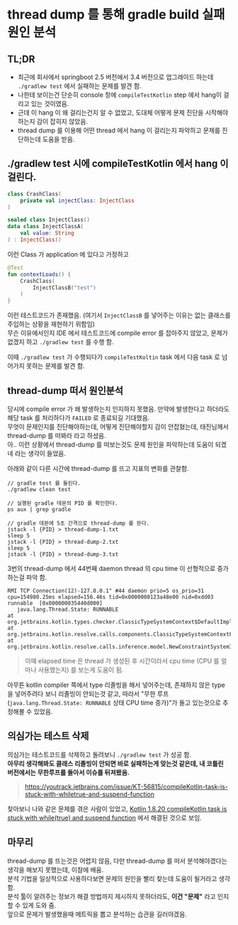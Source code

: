 # thread dump 를 통해 gradle build 실패 원인 분석

## TL;DR

* 최근에 회사에서 springboot 2.5 버전에서 3.4 버전으로 업그레이드 하는데 `./gradlew test` 에서 실패하는 문제를 발견 함.
* 나한테 보이는건 단순히 console 창에 `compileTestKotlin` step 에서 hang이 걸리고 있는 것이였음. 
* 근데 이 hang 이 왜 걸리는건지 알 수 없었고, 도대체 어떻게 문제 진단을 시작해야하는지 감이 잡히지 않았음.
* thread dump 를 이용해 어떤 thread 에서 hang 이 걸리는지 파악하고 문제를 진단하는데 도움을 받음.


## ./gradlew test 시에 compileTestKotlin 에서 hang 이 걸린다.

```kotlin
class CrashClass(
    private val injectClass: InjectClass
)

sealed class InjectClass()
data class InjectClassA(
    val value: String
) : InjectClass()
```

이런 Class 가 application 에 있다고 가정하고

```kotlin
@Test
fun contextLoads() {
    CrashClass(
        InjectClassB("test")
    )
}
```

이런 테스트코드가 존재했음. (여기서 `InjectClassB` 를 넣어주는 이유는 없는 클래스를 주입하는 상황을 재현하기 위함임)  
무슨 이유에서인지 IDE 에서 테스트코드에 compile error 를 잡아주지 않았고, 문제가 없겠지 하고 `./gradlew test` 를 수행 함.  

이때 `./gradlew test` 가 수행되다가 `compileTestKoltin` task 에서 다음 task 로 넘어가지 못하는 문제를 발견 함.  

## thread-dump 떠서 원인분석

당시에 compile error 가 왜 발생하는지 인지하지 못했음. 만약에 발생한다고 하더라도 해당 task 를 처리하다가 `FAILED` 로 종료되길 기대했음.  
무엇이 문제인지를 진단해야하는데, 어떻게 진단해야할지 감이 안잡혔는데, 태진님께서 thread-dump 를 떠봐라 라고 하셨음.  
아.. 이런 상황에서 thread-dump 를 떠보는것도 문제 원인을 파악하는데 도움이 되겠네 라는 생각이 들었음.

아래와 같이 다른 시간에 thread-dump 를 뜨고 지표의 변화를 관찰함.
```shell
// gradle test 를 돌린다.
./gradlew clean test 

// 실행된 gradle 데몬의 PID 를 확인한다.
ps aux | grep gradle

// gradle 데몬에 5초 간격으로 thread-dump 를 뜬다.
jstack -l {PID} > thread-dump-1.txt
sleep 5
jstack -l {PID} > thread-dump-2.txt
sleep 5
jstack -l {PID} > thread-dump-3.txt
```

3번의 thread-dump 에서 44번째 daemon thread 의 cpu time 이 선형적으로 증가하는걸 파악 함.

```
RMI TCP Connection(12)-127.0.0.1" #44 daemon prio=5 os_prio=31 cpu=154980.25ms elapsed=156.46s tid=0x0000000123a48e00 nid=0xdd03 runnable  [0x000000035440d000]
   java.lang.Thread.State: RUNNABLE
at org.jetbrains.kotlin.types.checker.ClassicTypeSystemContext$DefaultImpls.argumentsCount(ClassicTypeSystemContext.kt:193)
at org.jetbrains.kotlin.resolve.calls.components.ClassicTypeSystemContextForCS.argumentsCount(ClassicTypeSystemContextForCS.kt:23)
at org.jetbrains.kotlin.resolve.calls.inference.model.NewConstraintSystemImpl.argumentsCount(NewConstraintSystemImpl.kt)
```

> 이때 elapsed time 은 thread 가 생성된 후 시간이라서 cpu time (CPU 를 얼마나 사용했는지) 를 보는게 도움이 됨.

아무튼 kotlin compiler 쪽에서 type 리졸빙을 해서 넣어주는데, 존재하지 않은 type 을 넣어주려다 보니 리졸빙이 안되는것 같고, 따라서 "무한 루프(`java.lang.Thread.State: RUNNABLE` 상태 CPU time 증가)"가 돌고 있는것으로 추정해볼 수 있었음.

## 의심가는 테스트 삭제

의심가는 테스트코드를 삭제하고 돌려보니 `./gradlew test` 가 성공 함.  
**아무리 생각해봐도 클래스 리졸빙이 안되면 바로 실패하는게 맞는것 같은데, 내 코틀린 버전에서는 무한루프를 돌아서 이슈를 뒤져봤음.**

> https://youtrack.jetbrains.com/issue/KT-56815/compileKotlin-task-is-stuck-with-whiletrue-and-suspend-function

찾아보니 나와 같은 문제를 겪은 사람이 있었고, [Kotlin 1.8.20 compileKotlin task is stuck with while(true) and suspend function](https://github.com/JetBrains/kotlin/blob/master/docs/changelogs/ChangeLog-1.8.X.md#1822) 에서 해결된 것으로 보임.

## 마무리 

thread-dump 를 뜨는것은 어렵지 않음, 다만 thread-dump 를 떠서 분석해야겠다는 생각을 해보지 못했는데, 이참에 배움.  
분석 기법을 일상적으로 사용하다보면 문제의 원인을 빨리 찾는데 도움이 될거라고 생각 함.  
분석 툴이 알려주는 정보가 해결 방법까지 제시하지 못하더라도, **이건 "문제"** 라고 인지할 수 있게 도와 줌.  
앞으로 문제가 발생했을때 메트릭을 뽑고 분석하는 습관을 길러야겠음.